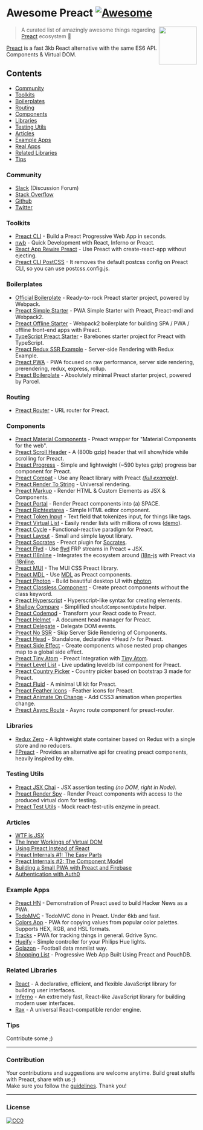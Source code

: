 # Awesome Preact [![Awesome](https://cdn.rawgit.com/sindresorhus/awesome/d7305f38d29fed78fa85652e3a63e154dd8e8829/media/badge.svg)](https://github.com/sindresorhus/awesome)

[<img src="https://rawgit.com/ooade/awesome-preact/master/preact-logo.svg" align="right" width="100">](https://preactjs.com)

> A curated list of amazingly awesome things regarding [Preact](https://github.com/developit/preact) ecosystem :star2:

[Preact](https://github.com/developit/preact) is a fast 3kb React alternative with the same ES6 API. Components & Virtual DOM.

## Contents
- [Community](#community)
- [Toolkits](#toolkits)
- [Boilerplates](#boilerplates)
- [Routing](#routing)
- [Components](#components)
- [Libraries](#libraries)
- [Testing Utils](#testing-utils)
- [Articles](#articles)
- [Example Apps](#example-apps)
- [Real Apps](https://preactjs.com/about/we-are-using)
- [Related Libraries](#related-libraries)
- [Tips](#tips)

### Community
- [Slack](https://preact-slack.now.sh) (Discussion Forum)
- [Stack Overflow](https://stackoverflow.com/questions/tagged/preact)
- [Github](https://github.com/developit/preact)
- [Twitter](https://twitter.com/preactjs)

### Toolkits
- [Preact CLI](https://github.com/developit/preact-cli) - Build a Preact Progressive Web App in seconds.
- [nwb](https://github.com/insin/nwb) - Quick Development with React, Inferno or Preact.
- [React App Rewire Preact](https://github.com/timarney/react-app-rewired/tree/master/packages/react-app-rewire-preact) - Use Preact with create-react-app without ejecting.
- [Preact CLI PostCSS](https://github.com/SaraVieira/preact-cli-postcss) - It removes the default postcss config on Preact CLI, so you can use postcss.config.js.

### Boilerplates
- [Official Boilerplate](https://github.com/developit/preact-boilerplate) - Ready-to-rock Preact starter project, powered by Webpack.
- [Preact Simple Starter](https://github.com/ooade/PreactSimpleStarter) - PWA Simple Starter with Preact, Preact-mdl and Webpack2.
- [Preact Offline Starter](https://github.com/lukeed/preact-starter) - Webpack2 boilerplate for building SPA / PWA / offline front-end apps with Preact.
- [TypeScript Preact Starter](https://github.com/nickytonline/ts-preact-starter) - Barebones starter project for Preact with TypeScript.
- [Preact Redux SSR Example](https://github.com/csbun/preact-redux-ssr-example) - Server-side Rendering with Redux Example.
- [Preact PWA](https://github.com/ezekielchentnik/preact-pwa) - PWA focused on raw performance, server side rendering, prerendering, redux, express, rollup.
- [Preact Boilerplate](https://github.com/therealparmesh/preact-boilerplate) - Absolutely minimal Preact starter project, powered by Parcel.

### Routing
- [Preact Router](https://github.com/developit/preact-router) - URL router for Preact.

### Components
- [Preact Material Components](https://github.com/prateekbh/preact-material-components) - Preact wrapper for "Material Components for the web".
- [Preact Scroll Header](https://github.com/lukeed/preact-scroll-header) - A (800b gzip) header that will show/hide while scrolling for Preact.
- [Preact Progress](https://github.com/lukeed/preact-progress) - Simple and lightweight (~590 bytes gzip) progress bar component for Preact.
- [Preact Compat](https://git.io/preact-compat) - Use any React library with Preact *([full example](http://git.io/preact-compat-example))*.
- [Preact Render To String](https://git.io/preact-render-to-string) - Universal rendering.
- [Preact Markup](https://git.io/preact-markup) - Render HTML & Custom Elements as JSX & Components.
- [Preact Portal](https://git.io/preact-portal) - Render Preact components into (a) SPACE.
- [Preact Richtextarea](https://git.io/preact-richtextarea) - Simple HTML editor component.
- [Preact Token Input](https://github.com/developit/preact-token-input) - Text field that tokenizes input, for things like tags.
- [Preact Virtual List](https://github.com/developit/preact-virtual-list) - Easily render lists with millions of rows ([demo](https://jsfiddle.net/developit/qqan9pdo/)).
- [Preact Cycle](https://git.io/preact-cycle) - Functional-reactive paradigm for Preact.
- [Preact Layout](https://download.github.io/preact-layout/) - Small and simple layout library.
- [Preact Socrates](https://github.com/matthewmueller/preact-socrates) - Preact plugin for [Socrates](http://github.com/matthewmueller/socrates).
- [Preact Flyd](https://github.com/xialvjun/preact-flyd) - Use [flyd](https://github.com/paldepind/flyd) FRP streams in Preact + JSX.
- [Preact I18nline](https://github.com/download/preact-i18nline) - Integrates the ecosystem around [i18n-js](https://github.com/everydayhero/i18n-js) with Preact via [i18nline](https://github.com/download/i18nline).
- [Preact MUI](https://git.io/v1aVO) - The MUI CSS Preact library.
- [Preact MDL](https://git.io/preact-mdl) - Use [MDL](https://getmdl.io) as Preact components.
- [Preact Photon](https://git.io/preact-photon) - Build beautiful desktop UI with [photon](http://photonkit.com).
- [Preact Classless Component](https://github.com/ld0rman/preact-classless-component) - Create preact components without the class keyword.
- [Preact Hyperscript](https://github.com/queckezz/preact-hyperscript) - Hyperscript-like syntax for creating elements.
- [Shallow Compare](https://github.com/tkh44/shallow-compare) - Simplified `shouldComponentUpdate` helper.
- [Preact Codemod](https://github.com/vutran/preact-codemod) - Transform your React code to Preact.
- [Preact Helmet](https://github.com/download/preact-helmet) - A document head manager for Preact.
- [Preact Delegate](https://github.com/NekR/preact-delegate) - Delegate DOM events.
- [Preact No SSR](https://github.com/gufsky/preact-no-ssr) - Skip Server Side Rendering of Components.
- [Preact Head](https://github.com/matthewmueller/preact-head) - Standalone, declarative \<Head /\> for Preact.
- [Preact Side Effect](https://github.com/ooade/preact-side-effect) - Create components whose nested prop changes map to a global side effect.
- [Preact Tiny Atom](https://github.com/KwanMan/preact-tiny-atom) - Preact Integration with [Tiny Atom](https://github.com/qubitproducts/tiny-atom).
- [Preact Level List](https://github.com/juliangruber/preact-level-list) - Live updating leveldb list component for Preact.
- [Preact Country Picker](https://github.com/bboydflo/flagstrap-preact) - Country picker based on bootstrap 3 made for Preact.
- [Preact Fluid](https://github.com/ajainvivek/preact-fluid) - A minimal UI kit for Preact.
- [Preact Feather Icons](https://github.com/ForsakenHarmony/preact-feather) - Feather icons for Preact.
- [Preact Animate On Change](https://github.com/Sobesednik/preact-animate-on-change) - Add CSS3 animation when properties change.
- [Preact Async Route](https://github.com/prateekbh/preact-async-route) - Async route component for preact-router.

### Libraries
- [Redux Zero](https://github.com/concretesolutions/redux-zero) - A lightweight state container based on Redux with a single store and no reducers.
- [FPreact](https://github.com/UnwrittenFun/fpreact) - Provides an alternative api for creating preact components, heavily inspired by elm.

### Testing Utils
- [Preact JSX Chai](https://git.io/preact-jsx-chai) - JSX assertion testing _(no DOM, right in Node)_.
- [Preact Render Spy](https://github.com/mzgoddard/preact-render-spy) - Render Preact components with access to the produced virtual dom for testing.
- [Preact Test Utils](https://github.com/windyGex/preact-test-utils) - Mock react-test-utils enzyme in preact.

### Articles
- [WTF is JSX](https://jasonformat.com/wtf-is-jsx/)
- [The Inner Workings of Virtual DOM](https://medium.com/@rajaraodv/the-inner-workings-of-virtual-dom-666ee7ad47cf)
- [Using Preact Instead of React](https://medium.com/@rajaraodv/using-preact-instead-of-react-70f40f53107c)
- [Preact Internals #1: The Easy Parts](https://medium.com/@asolove/preact-internals-1-the-easy-parts-3a081fa36205#.twnc3doig)
- [Preact Internals #2: The Component Model](https://medium.com/@asolove/preact-internals-2-the-component-model-36a05e32957b#.8zyec2y9v)
- [Building a Small PWA with Preact and Firebase](https://dandenney.com/posts/front-end-dev/building-a-small-pwa-with-preact-and-firebase)
- [Authentication with Auth0](https://auth0.com/blog/preact-authentication-tutorial)

### Example Apps
- [Preact HN](https://github.com/kristoferbaxter/preact-hn) - Demonstration of Preact used to build Hacker News as a PWA.
- [TodoMVC](https://github.com/developit/preact-todomvc) - TodoMVC done in Preact. Under 6kb and fast.
- [Colors App](https://github.com/lukeed/colors-app) - PWA for copying values from popular color palettes. Supports HEX, RGB, and HSL formats.
- [Tracks](https://github.com/jordic/tracks_preact/) - PWA for tracking things in general. Gdrive Sync.
- [Hueify](https://github.com/kvartborg/hueify) - Simple controller for your Philips Hue lights.
- [Golazon](https://github.com/sobstel/golazon) - Football data mnmlist way.
- [Shopping List](https://github.com/ibm-watson-data-lab/shopping-list-preact-pouchdb) - Progressive Web App Built Using Preact and PouchDB.

### Related Libraries
- [React](https://github.com/facebook/react) - A declarative, efficient, and flexible JavaScript library for building user interfaces.
- [Inferno](https://github.com/infernojs/inferno) - An extremely fast, React-like JavaScript library for building modern user interfaces.
- [Rax](https://github.com/alibaba/rax) - A universal React-compatible render engine.

### Tips
Contribute some ;)

---
### Contribution
Your contributions and suggestions are welcome anytime. Build great stuffs with Preact, share with us ;) <br/>
Make sure you follow the [guidelines](/contributing.md). Thank you!

---
### License
[![CC0](http://mirrors.creativecommons.org/presskit/buttons/88x31/svg/cc-zero.svg)](http://creativecommons.org/publicdomain/zero/1.0/)
